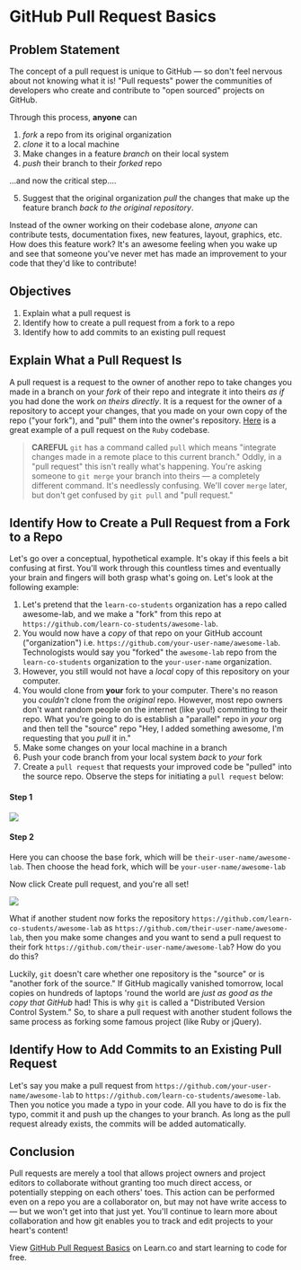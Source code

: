 # GitHub Pull Request Basics

## Problem Statement

The concept of a pull request is unique to GitHub &mdash; so don't feel nervous
about not knowing what it is! "Pull requests" power the communities of developers
who create and contribute to "open sourced" projects on GitHub.

Through this process, **anyone** can

1. _fork_ a repo from its original organization
2. _clone_ it to a local machine
3. Make changes in a feature _branch_ on their local system
4. _push_ their branch to their _forked_ repo

...and now the critical step....

5. Suggest that the original organization _pull_ the changes that make up the
   feature branch _back to the original repository_.

Instead of the owner working on their codebase alone, _anyone_ can contribute
tests, documentation fixes, new features, layout, graphics, etc. How does this
feature work? It's an awesome feeling when you wake up and see that someone
you've never met has made an improvement to your code that they'd like to
contribute!

## Objectives

1. Explain what a pull request is
1. Identify how to create a pull request from a fork to a repo
2. Identify how to add commits to an existing pull request

## Explain What a Pull Request Is

A pull request is a request to the owner of another repo to take changes you
made in a branch on your _fork_ of their repo and integrate it into theirs _as
if_ you had done the work _on theirs directly_. It is a request for the owner
of a repository to accept your changes, that you made on your own copy of the
repo ("your fork"), and "pull" them into the owner's repository. [Here][pr] is
a great example of a pull request on the `Ruby` codebase.

> **CAREFUL** `git` has a command called `pull` which means "integrate changes
> made in a remote place to this current branch." Oddly, in a "pull request"
> this isn't really what's happening. You're asking someone to `git merge` your
> branch into theirs &mdash; a completely different command. It's needlessly
> confusing. We'll cover `merge` later, but don't get confused by `git pull`
> and "pull request."

## Identify How to Create a Pull Request from a Fork to a Repo

Let's go over a conceptual, hypothetical example. It's okay if this feels a bit
confusing at first. You'll work through this countless times and eventually
your brain and fingers will both grasp what's going on. Let's look at the
following example:


1. Let's pretend that the `learn-co-students` organization has a repo called
   awesome-lab, and we make a "fork" from this repo at
   `https://github.com/learn-co-students/awesome-lab`.
2. You would now have a _copy_ of that repo on your GitHub account ("organization") i.e.
   `https://github.com/your-user-name/awesome-lab`. Technologists would say
   you "forked" the `awesome-lab` repo from the `learn-co-students` organization
   to the `your-user-name` organization.
3. However, you still would not have a *local* copy of this repository on your computer.
4. You would clone from **your** fork to your computer. There's no reason you _couldn't_
   clone from the _original_ repo. However, most repo owners don't want random
   people on the internet (like you!) committing to their repo. What you're
   going to do is establish a "parallel" repo in _your_ org and then tell the
   "source" repo "Hey, I added something awesome, I'm requesting that you _pull_
   it in."
5. Make some changes on your local machine in a branch
6. Push your code branch from your local system _back_ to _your_ fork
7. Create a `pull request` that requests your improved code be "pulled" into the
   source repo. Observe the steps for initiating a `pull request` below:

#### Step 1

![](https://curriculum-content.s3.amazonaws.com/gitpulls/2.png)

#### Step 2

Here you can choose the base fork, which will be `their-user-name/awesome-lab`.
Then choose the head fork, which will be `your-user-name/awesome-lab`

Now click Create pull request, and you're all set!

![](https://curriculum-content.s3.amazonaws.com/gitpulls/4.jpg)

What if another student now forks the repository
`https://github.com/learn-co-students/awesome-lab`
as `https://github.com/their-user-name/awesome-lab`, then you make some changes and you
want to send a pull request to their fork `https://github.com/their-user-name/awesome-lab`?
How do you do this?

Luckily, `git` doesn't care whether one repository is the "source" or is
"another fork of the source." If GitHub magically vanished tomorrow, local copies on
hundreds of laptops 'round the world are _just as good as the copy that GitHub_ had!
This is why `git` is called a "Distributed Version Control System." So, to share a
pull request with another student follows the same process as forking some famous
project (like Ruby or jQuery).

## Identify How to Add Commits to an Existing Pull Request

Let's say you make a pull request from
`https://github.com/your-user-name/awesome-lab` to
`https://github.com/learn-co-students/awesome-lab`. Then you notice you made a
typo in your code. All you have to do is fix the typo, commit it and push up
the changes to your branch. As long as the pull request already exists, the
commits will be added automatically.

## Conclusion

Pull requests are merely a tool that allows project owners and project editors to
collaborate without granting too much direct access, or potentially stepping on
each others' toes. This action can be performed even on a repo you are a collaborator
on, but may not have write access to &mdash; but we won't get into that just yet. You'll
continue to learn more about collaboration and how git enables you to track and
edit projects to your heart's content!

<p data-visibility='hidden'>View <a href='https://learn.co/lessons/github-pull-request-basics' title='Github Pull Request Basics'>GitHub Pull Request Basics</a> on Learn.co and start learning to code for free.</p>

[pr]: https://github.com/ruby/ruby/pull/1051
